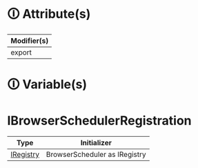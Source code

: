 # &#128712; Attribute(s)

| Modifier(s)                            |
|----------------------------------------|
| export |

# &#128712; Variable(s)

# IBrowserSchedulerRegistration

| Type                        | Initializer                       |
|-----------------------------|-----------------------------------|
| [IRegistry](https://hamedfathi.gitbook.io/aurelia-2-doc-api/kernel/interface/di/iregistry) | BrowserScheduler as IRegistry |
